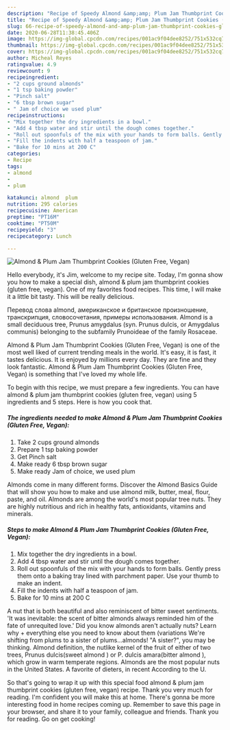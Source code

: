 ```yaml
---
description: "Recipe of Speedy Almond &amp;amp; Plum Jam Thumbprint Cookies (Gluten Free, Vegan)"
title: "Recipe of Speedy Almond &amp;amp; Plum Jam Thumbprint Cookies (Gluten Free, Vegan)"
slug: 66-recipe-of-speedy-almond-and-amp-plum-jam-thumbprint-cookies-gluten-free-vegan
date: 2020-06-28T11:38:45.406Z
image: https://img-global.cpcdn.com/recipes/001ac9f04dee8252/751x532cq70/almond-plum-jam-thumbprint-cookies-gluten-free-vegan-recipe-main-photo.jpg
thumbnail: https://img-global.cpcdn.com/recipes/001ac9f04dee8252/751x532cq70/almond-plum-jam-thumbprint-cookies-gluten-free-vegan-recipe-main-photo.jpg
cover: https://img-global.cpcdn.com/recipes/001ac9f04dee8252/751x532cq70/almond-plum-jam-thumbprint-cookies-gluten-free-vegan-recipe-main-photo.jpg
author: Micheal Reyes
ratingvalue: 4.9
reviewcount: 9
recipeingredient:
- "2 cups ground almonds"
- "1 tsp baking powder"
- "Pinch salt"
- "6 tbsp brown sugar"
- " Jam of choice we used plum"
recipeinstructions:
- "Mix together the dry ingredients in a bowl."
- "Add 4 tbsp water and stir until the dough comes together."
- "Roll out spoonfuls of the mix with your hands to form balls. Gently press them onto a baking tray lined with parchment paper. Use your thumb to make an indent."
- "Fill the indents with half a teaspoon of jam."
- "Bake for 10 mins at 200 C"
categories:
- Recipe
tags:
- almond
- 
- plum

katakunci: almond  plum 
nutrition: 295 calories
recipecuisine: American
preptime: "PT16M"
cooktime: "PT50M"
recipeyield: "3"
recipecategory: Lunch

---
```



![Almond &amp; Plum Jam Thumbprint Cookies (Gluten Free, Vegan)](https://img-global.cpcdn.com/recipes/001ac9f04dee8252/751x532cq70/almond-plum-jam-thumbprint-cookies-gluten-free-vegan-recipe-main-photo.jpg)

Hello everybody, it's Jim, welcome to my recipe site. Today, I'm gonna show you how to make a special dish, almond &amp; plum jam thumbprint cookies (gluten free, vegan). One of my favorites food recipes. This time, I will make it a little bit tasty. This will be really delicious.

Перевод слова almond, американское и британское произношение, транскрипция, словосочетания, примеры использования. Almond is a small deciduous tree, Prunus amygdalus (syn. Prunus dulcis, or Amygdalus communis) belonging to the subfamily Prunoideae of the family Rosaceae.

Almond &amp; Plum Jam Thumbprint Cookies (Gluten Free, Vegan) is one of the most well liked of current trending meals in the world. It's easy, it is fast, it tastes delicious. It is enjoyed by millions every day. They are fine and they look fantastic. Almond &amp; Plum Jam Thumbprint Cookies (Gluten Free, Vegan) is something that I've loved my whole life.


To begin with this recipe, we must prepare a few ingredients. You can have almond &amp; plum jam thumbprint cookies (gluten free, vegan) using 5 ingredients and 5 steps. Here is how you cook that.

<!--inarticleads1-->

##### The ingredients needed to make Almond &amp; Plum Jam Thumbprint Cookies (Gluten Free, Vegan):

1. Take 2 cups ground almonds
1. Prepare 1 tsp baking powder
1. Get Pinch salt
1. Make ready 6 tbsp brown sugar
1. Make ready  Jam of choice, we used plum


Almonds come in many different forms. Discover the Almond Basics Guide that will show you how to make and use almond milk, butter, meal, flour, paste, and oil. Almonds are among the world&#39;s most popular tree nuts. They are highly nutritious and rich in healthy fats, antioxidants, vitamins and minerals. 

<!--inarticleads2-->

##### Steps to make Almond &amp; Plum Jam Thumbprint Cookies (Gluten Free, Vegan):

1. Mix together the dry ingredients in a bowl.
1. Add 4 tbsp water and stir until the dough comes together.
1. Roll out spoonfuls of the mix with your hands to form balls. Gently press them onto a baking tray lined with parchment paper. Use your thumb to make an indent.
1. Fill the indents with half a teaspoon of jam.
1. Bake for 10 mins at 200 C


A nut that is both beautiful and also reminiscent of bitter sweet sentiments. &#39;It was inevitable: the scent of bitter almonds always reminded him of the fate of unrequited love.&#39; Did you know almonds aren&#39;t actually nuts? Learn why + everything else you need to know about them (variations We&#39;re shifting from plums to a sister of plums…almonds! &#34;A sister?&#34;, you may be thinking. Almond definition, the nutlike kernel of the fruit of either of two trees, Prunus dulcis(sweet almond ) or P. dulcis amara(bitter almond ), which grow in warm temperate regions. Almonds are the most popular nuts in the United States. A favorite of dieters, in recent According to the U. 

So that's going to wrap it up with this special food almond &amp; plum jam thumbprint cookies (gluten free, vegan) recipe. Thank you very much for reading. I'm confident you will make this at home. There's gonna be more interesting food in home recipes coming up. Remember to save this page in your browser, and share it to your family, colleague and friends. Thank you for reading. Go on get cooking!

